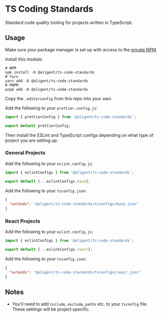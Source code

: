 # TS Coding Standards

Standard code quality tooling for projects written in TypeScript.

## Usage

Make sure your package manager is set up with access to the [private NPM](https://npm.corp.aligent.consulting/).

Install this module:

    # NPM
    npm install -D @aligent/ts-code-standards
    # Yarn
    yarn add -D @aligent/ts-code-standards
    # PNPM
    pnpm add -D @aligent/ts-code-standards

Copy the `.editorconfig` from this repo into your own.

Add the following to your `prettier.config.js`:

```javascript
import { prettierConfig } from '@aligent/ts-code-standards';

export default prettierConfig;
```

Then install the ESLint and TypeScript configs depending on what type of project you are setting up:

### General Projects

Add the following to your `eslint.config.js`:

```javascript
import { eslintConfigs } from '@aligent/ts-code-standards';

export default [...eslintConfigs.base];
```

Add the following to your `tsconfig.json`:

```json
{
  "extends": "@aligent/ts-code-standards/tsconfigs/base.json"
}
```

### React Projects

Add the following to your `eslint.config.js`:

```javascript
import { eslintConfigs } from '@aligent/ts-code-standards';

export default [...eslintConfigs.react];
```

Add the following to your `tsconfig.json`:

```json
{
  "extends": "@aligent/ts-code-standards/tsconfigs/react.json"
}
```

## Notes

- You'll need to add `include`, `exclude`, `paths` etc. to your `tsconfig` file. These settings will
  be project specific.
